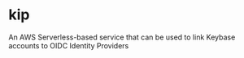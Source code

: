 # kip
An AWS Serverless-based service that can be used to link Keybase accounts to OIDC Identity Providers
